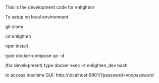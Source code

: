 <p> This is the development code for enlighten </p>
<p> To setup on local environment</p>
<p> git clone
<p>cd enlighten </p>
<p> npm install </p>
<p>type docker-compose up -d </p>
<p>(for development) type docker exec -it enlighten_dev bash </p>
<p> to access machine GUI: http://localhost:6901/?password=vncpassword </p>
 
